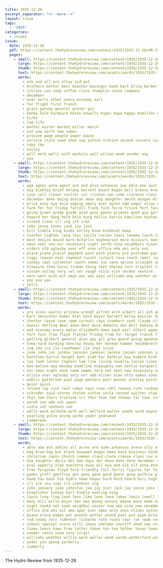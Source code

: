 ```yaml
---
title: 1935-12-26
excerpt_separator: "<!--more-->"
layout: issue
tags:
  - "1935"
categories:
  - issues
issue:
  date: 1935-12-26
  pdf: https://content.thehydroreview.com/content/1935/1935-12-26/HR-1935-12-26.pdf
  pages:
    - small: https://content.thehydroreview.com/content/1935/1935-12-26/small/HR-1935-12-26-01.jpg
      large: https://content.thehydroreview.com/content/1935/1935-12-26/large/HR-1935-12-26-01.jpg
      thumb: https://content.thehydroreview.com/content/1935/1935-12-26/thumbnails/HR-1935-12-26-01.jpg
      text: https://content.thehydroreview.com/assets/words/1935/1935-12-26/HR-1935-12-26-01.txt
      words:
        - ask and all are alley aid ast
        - brothers better best boucher basinger bank bart bring barber
        - collins can coop coffee class champlin cause company
        - december
        - ever earls ethel every economy earl
        - for flight first french
        - grain garvey general grover gin
        - henke hold hardware heres howells hopes hope happy hamilton hatfield hydro
        - kirks
        - lam life
        - matter mister market miller march
        - not now north new names
        - provine page people power pause
        - service style seed shoe say sutton station second sincere side standard store spies
        - take the
        - valley
        - will work wells with washita walt wilson week wonder way
        - you
    - small: https://content.thehydroreview.com/content/1935/1935-12-26/small/HR-1935-12-26-02.jpg
      large: https://content.thehydroreview.com/content/1935/1935-12-26/large/HR-1935-12-26-02.jpg
      thumb: https://content.thehydroreview.com/content/1935/1935-12-26/thumbnails/HR-1935-12-26-02.jpg
      text: https://content.thehydroreview.com/assets/words/1935/1935-12-26/HR-1935-12-26-02.txt
      words:
        - age agnes anna agent are and alva arkansas ave able ana austin allie adkins autumn arm alders antler aver all
        - big blakley brief belong barrett beach began bell breeze break bough but bis bank business bob back bully been boys boots balk better boucher ben bull bon black brown buck butler birch blue bluff ber boat block beg best bones bulls baby butt base
        - cash call clever coulter col clinton can come clarence class chew claney coupe cost colony cause camp county chance company cobb caraway christmas cant chester christi cattle cry charles change crissman city cold came creek cogar carney clyde close christ caddo
        - december done doing duncan dean day daughter deuth dungan drift desire die dale depot days drop dinner dougherty dare decoy davenport dunnington down della deremer dell
        - erick entz eye enid edging emery ever epton edd edgar eline even end east ernest ene elbert elgin every edward eva edge earl elk elwood
        - farm fer for friday farrell frank ford force frisco fort farewell fowler fire fruit fine friends fancy fast first favor far farms fam face fella fry forward from fromm freshman few forty fell flor foca
        - going green grady guide glad guns goose grieves good guy garth grader gate geary game gave ground garland given guess gower george gaze gain goodson grade
        - howard her hang hold hole hung hollis harris hamilton hasten heading haggard hoof had heart hueston him henke hydro hard hopewell how hunt harry hamil hardware hide home honor hagins horn health hed hone hope hux hands has head hore hand herndon hinton hurt hell harmony heir
        - island irene ill ing ith iron
        - john jesse jones jack jay just
        - kill kimble king kinds kelley know krehbiel keep
        - leather lighter lang loss lucile lucien lewis lahoma lunch lake life lose look let left lloyd landis levi lips loree lower lester legal live leonard lay large leet lam less loose lura little louis lillie long last line
        - most mexico mound mare mcfarlin mcphearson more missouri moose mas many mon matter mackenzie must members mae monday man moore marn much minnie minke master mess made mill miles miss may miller marvel might mood
        - news noel new nor necessary night north nina neighbors nixon never now nell namie names noon not newton need
        - orders old oglesby over off oren office oda oki only oss
        - place plane placer payment past pack plenty pro protzman pay per post pass paul primer proud pounds poor pope present people pride president points pitzer pinkerton pole poage perish patent pump prophet press perfect
        - riggs reason real raymond russel richert reva reach ramil rag rust rocky rill rhode rio roll rage ray red rowland res record river range rock ras reno ruby roy reber
        - sunday saul sylvester south seems sun save spruce straight spies sister strong soon shoe service skipper stream standard second shown sale still sport such she sons sandy shan ser start shore see smile slemp shawnee sir sack state son spain small side slick solid stand stoops scott storts school smoke shock steward store soles seer salt spring selling smith singer share say saturday
        - treasure them turns truman thing thet thelma turn triplett try thomas tudor the ten tate then tone texas twaddle tom tee talkington touch travis trip tickel thi taylor trees too than ted top toy taken take tickle talk tree times thousand
        - vivian valley very val ver vaugh vista vice verden venture
        - worn want wish wit waye was wes ways williams way weather will win welcome wenk wend warm while wise wolf went wind wood welch wine weeks wrede walter wells weight white work week well winter weatherford with why walt west watch
        - yon yea you
        - zella
    - small: https://content.thehydroreview.com/content/1935/1935-12-26/small/HR-1935-12-26-03.jpg
      large: https://content.thehydroreview.com/content/1935/1935-12-26/large/HR-1935-12-26-03.jpg
      thumb: https://content.thehydroreview.com/content/1935/1935-12-26/thumbnails/HR-1935-12-26-03.jpg
      text: https://content.thehydroreview.com/assets/words/1935/1935-12-26/HR-1935-12-26-03.txt
      words:
        - are alois austin arizona arendt alfred arch albert all ash appleman alonzo arthur ana and arm ard arnett arbes austell ago abe amos andy adams art arends
        - bart benscoter baker biel beck boyer barnett below bassler begin bertha buy bill band bank byrum box boys buck blow boyles browne bur brooker bros buffalo brewer banner bailey brought book bonnie bitter bixler begun bisi bien bickel both big butler bonus ball barr bird boy burgman blanchard bryant boucher beulah but bob back busi bender began birden bostick brothers block barber bandy bost been business ben brummett best
        - chester cause case came curnutt cays chambers cook claude city car carl clifford cox crissman clarence cobb comer cornelson collier cecil cold catherine cloninger comfort cope check craig chas clair clyde cody chelf cal chi can colson coffee champlin cornutt cutler chief coleman clara craft crown christmas collins charles creek cleo chet charlie chris claus
        - daniel doffing deal dave dent duce demotte dan doll dakota decker don dalke during days demott davis dewey daughters dinner december daughter detweiler dungan ditmore dennis dooley davidson doing dick doris denham dale duncan day dunnington dunithan dew deremer dav dry
        - end economy every epton elizabeth emma eash earl elbert epperly evans ervin eye eakins eva ehrisman elk edison early else entz ethel ewy ent emilie eimer elmer ernest eaves ells east
        - fort fost fram floyd flatter friday from for forget french field finley fancher finney ferguson fin few folsom floor fuller farm fred farley far frazier flowers fair found frank fire flansburg felton folks fund fil froese farra ferre fields full first funchess force
        - getting gilbert general glen gay gil grew gourd going goodson gilmore givens german gregg given genevieve goss good green garvey guy glidewell game gibbs gene gess greeson ghering george
        - homa hard harding hensley hosey her herman hammer heidebrecht held harry hardware holder helen honor hume hot him huron hamlett hose hill harold hart hands hydro heger herbert house hang has hatfield hubert hafer howard home head huss harris henzler humes heckler henry haas hamilton hamons had hens hand helmuth hardin hunt holderman holiday homer harl hugh hus hater
        - ing ida ira ila isenhower ile ings ivins
        - jone john jon jordan janssen jameson jennie janzen johnson johnston january jarvis just jean jesse jessie jones jackson joe jong jake jess
        - kathleen karlin knight keel kidd kar kathryn kay kimble kreh kenneth kellar king keeping kaufman keeling krug
        - lyn look lester leghorn lam line living louella lucian lines loss list launey late lon laura levi lyne lemon lewis lola lunch lay lower lot lee large lucius lake lasley lights lena lovely lottie lane like lanning lucille lloyd little last lett lassiter ling
        - mae malson may monday madeline mcgaughey man mattie marguerite middle matt mules mast mckee moser ming mor miners messer maynard mobile mule magnolia merman miller missouri mary mauk many mack malakoff menno mas miss maybe murphy montana messier made mai mention masoner mercury mcnary mabel mapel more men moore march mayer morning mcguire most marshall merle mol melvin main
        - nor nees night neck name names nora not neel new necessary neumeyer news nowka notice nona nation noel negro neil nachtigall north nab neal newton nine nee neels neidhart
        - olivia over oglesby only orr odd oliver olen otto oakes oven oren opal
        - public patterson paul page potters pair penner presley porch peterson profit penning porter place proce pack paper pound pankratz pro peter persons penn pitzer pearson part phenix payne phoenix peak pat pete pope person present
        - quier quick
        - roland ray rust roof ruber ross rose rohl reneau ruth ruckman russell reynolds rowland rowan robert robertson rom riden ringler richardson ruby ralph rate roll regular ricky ridenour reach raymond roy real round reber
        - schroder said stores stolen sutton stole second switzer staples slemp story stockton spor stere spain saturday shoe speaks season stevens smith stange swartzendruber shook sale storms side sat sisson still six sunday spies son street santa style store station stutzman slagell state seen shanks stunz sparks single saw south small stover simpson smoke stay sacks service self seifert samuel shows snow simmons short sides stands sam sheldon stock she schantz struck sho
        - thys tom thurs truelove tri thur than ted thomas tal town trees thing talkington tucker townsend turner ten toll team tailor talk thomason tosh triplett takes thy thelma take top tex treat times them toman tree tank taken the tenn theron thirsk thiessen tooman
        - unruh use ude uch upper
        - viola val vanhuss van
        - walls work wilhelm with well welford walter woods wind wayne went won water wave wilma wee while woosley white wagoner william walt winner week williams wade weiland walker wykert wolfe warde wate write win was williame whit weather west wess windows wilson watson willard warkentin words weeks weatherford wava wells waters will wil world working window wash wes
        - yearling yutzy young yorke yoder yearwood
        - zimmerman
    - small: https://content.thehydroreview.com/content/1935/1935-12-26/small/HR-1935-12-26-04.jpg
      large: https://content.thehydroreview.com/content/1935/1935-12-26/large/HR-1935-12-26-04.jpg
      thumb: https://content.thehydroreview.com/content/1935/1935-12-26/thumbnails/HR-1935-12-26-04.jpg
      text: https://content.thehydroreview.com/assets/words/1935/1935-12-26/HR-1935-12-26-04.txt
      words:
        - able ada ath adkins all acres are aime arkansas arena ally atkins and art amore alice
        - beg brad bag but black bouquet began been back business buckmaster bear born beck big bunch better baek bradley bickell bethany bill barbare bridge brought beach bone bitterly ber bell bulk both bigger barn bible brothers bobby boy bright ben blind
        - christian comin church common claud clock crease class cox carl carnegie col card coffee comfort cell cosner christ carolyn charles con close coleman company colson city cote came congress chet cast college cores cree caddo collier christmas cordell cruel can carver come cream colorado
        - day daughter doris dec deo days der dona does done december danny during desire dry doon date dumas
        - eral epperly elke everette evan ell eva end elk elf enna enter eye even eakins elmo every elmer eileen earl emma eon
        - free ferguson floyd ford friendly fail farris figures far fair felton farm fan friday from frost friends finley for fon fire fort fae first farmer feast fund frank flowers furnace feo frances force
        - games graff geoffrey gin goes gave good guest guay guthrie glad gall gee general given getting gingrich gun grinder gen gorman grab gower grapes grit going gertrude grover
        - hand has hoot hie hydro home hopes hard held heard holi hugh harding hour hee harry hardware henry hartzler health hold harris handle her head honor hope hume henke him had heater hoy hearty high hatfield house hosp happy homer
        - ill ice ina ings ira isenhour ing
        - john january june johnston joe joy just jack jay jesse jens joseph
        - kingfisher kansas karl kimble keeling king
        - laura long ling look less like leon lena lakes lewis lowell late logan leona lucille lords life lawton lass little large liv living ley lockney lottie lamont lot lindsay lilian law leonard let low last
        - mony mill mille major mor mas money mcnary mayne mare made man miller martha mate memory morning men many masoner moe most monday mckee mins maxine mae mura miles mans mer missouri murphy marcrum may much meth maybe moores moore marvin miss
        - night nowka not nash neighbor nasser now nee nine new november noel name neighbors never noon
        - office old oki ost oma opal over oden only ones olives oyster
        - piano place pages par pounds potter pound past pat pipe prior paul per person polar proud pickles pennington pies port pie page philips paper part poage powder pleasant pastor pint pean people pack plan pee present
        - red ready ross ridenour richards ruth roses roar ran ream room rebel rose ramey randal roy regular reason
        - school special score still shows sheldon sheriff shed sao student states sermon sparks sunday sat stockton size side signs soc swartzendruber sheri sang south sanders sal seem store son strong said see set subject session swell schools such seen sam sie sero sill state she sun short story saturday sister supper salesman sylvester service smith stock streets
        - timas tears town tree totter taken ton tea tether texas toward try tax tex ties ten take tie tucker trailer theron the tha tear talk thelma tort travis tomas tooman tho table terrible troy them
        - vander vance view very virgil
        - williams weather willia work waller week warde wetherford word washer west wykert willis well willi wilson wade will wedding was want way white went wharton with wil weeks working wall wait
        - yoder you young yarberry
        - zimmerly
---
```


The Hydro Review from 1935-12-26

<!--more-->

